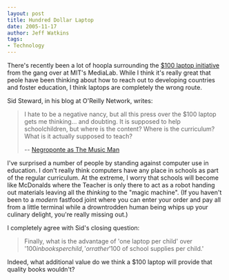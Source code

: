 ```yaml
---
layout: post
title: Hundred Dollar Laptop
date: 2005-11-17
author: Jeff Watkins
tags:
- Technology
---
```


There's recently been a lot of hoopla surrounding the [$100 laptop initiative](http://laptop.media.mit.edu/) from the gang over at MIT's MediaLab. While I think it's really great that peole have been thinking about how to reach out to developing countries and foster education, I think laptops are completely the wrong route.

Sid Steward, in his blog at O'Reilly Network, writes:

>I hate to be a negative nancy, but all this press over the $100 laptop gets me thinking... and doubting. It is supposed to help schoolchildren, but where is the content? Where is the curriculum? What is it actually supposed to teach?
>
> -- [Negroponte as The Music Man](http://www.oreillynet.com/pub/wlg/8492)

I've surprised a number of people by standing against computer use in education. I don't really think computers have any place in schools as part of the regular curriculum. At the extreme, I worry that schools will become like McDonalds where the Teacher is only there to act as a robot handing out materials leaving all the *thinking* to the "magic machine". (If you haven't been to a *modern* fastfood joint where you can enter your order and pay all from a little terminal while a drowntrodden human being whips up your culinary delight, you're really missing out.)

I completely agree with Sid's closing question:

> Finally, what is the advantage of 'one laptop per child' over '$100 in books per child,' or rather '$100 of school supplies per child.'

Indeed, what additional value do we think a $100 laptop will provide that quality books wouldn't?
